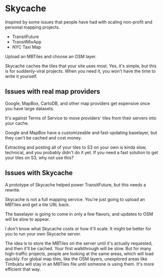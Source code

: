 # Skycache

Inspired by some issues that people have had with scaling non-profit and personal mapping projects.

* TransitFuture
* TransitMixApp
* NYC Taxi Map

Upload an MBTiles and choose an OSM layer.

Skycache caches the tiles that your site uses most. Yes, it's simple, but this is for suddenly-viral
projects. When you need it, you won't have the time to write it yourself.

## Issues with real map providers

Google, MapBox, CartoDB, and other map providers get expensive once you have large datasets.

It's against Terms of Service to move providers' tiles from their servers into your cache.

Google and MapBox have a customizeable and fast-updating baselayer, but they can't be cached and cost money.

Extracting and posting all of your tiles to S3 on your own is kinda slow, technical, and you probably didn't
do it yet. If you need a fast solution to get your tiles on S3, why not use this?

## Issues with Skycache

A prototype of Skycache helped power TransitFuture, but this needs a rewrite.

Skycache is not a full mapping service. You're just going to upload an MBTiles and get a tile URL back.

The baselayer is going to come in only a few flavors, and updates to OSM will be slow to appear.

I don't know what Skycache costs or how it'll scale. It might be better for you to run your own Skycache server.

The idea is to store the MBTiles on the server until it's actually requested, and then it'll be cached. Your
first walkthrough will be slow. But for many high-traffic projects, people are looking at the same areas, which
will load quickly. For global map tiles, like the OSM layers, unexplored areas like Timbuktu will stay in an
MBTiles file until someone is using them. It's more efficient that way.
